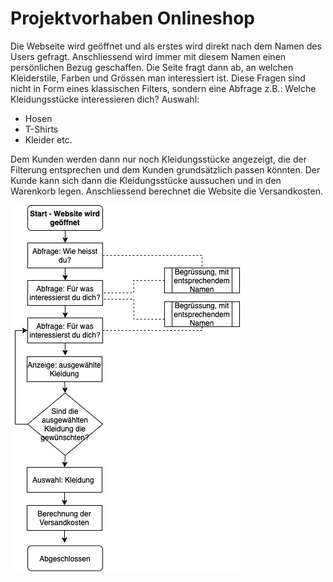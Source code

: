 # Projektvorhaben Onlineshop

Die Webseite wird geöffnet und als erstes wird direkt nach dem Namen des Users gefragt. Anschliessend wird immer mit diesem Namen einen persönlichen Bezug geschaffen. 
Die Seite fragt dann ab, an welchen Kleiderstile, Farben und Grössen man interessiert ist. Diese Fragen sind nicht in Form eines klassischen Filters, sondern eine Abfrage z.B.:
Welche Kleidungsstücke interessieren dich?
Auswahl: 
- Hosen
- T-Shirts
- Kleider etc.

Dem Kunden werden dann nur noch Kleidungsstücke angezeigt, die der Filterung entsprechen und dem Kunden grundsätzlich passen könnten. Der Kunde kann sich dann die Kleidungsstücke aussuchen und in den Warenkorb legen. Anschliessend berechnet die Website die Versandkosten. 

![Ablaufdiagramm Website](./Ablauf_Diagramm.jpg)